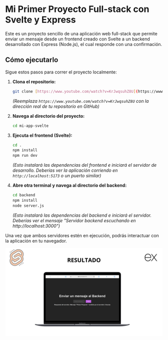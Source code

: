 # Mi Primer Proyecto Full-stack con Svelte y Express

Este es un proyecto sencillo de una aplicación web full-stack que permite enviar un mensaje desde un frontend creado con Svelte a un backend desarrollado con Express (Node.js), el cual responde con una confirmación.

## Cómo ejecutarlo

Sigue estos pasos para correr el proyecto localmente:

1.  **Clona el repositorio:**
    ```bash
    git clone [https://www.youtube.com/watch?v=KrJwqsuhZ8U](https://www.youtube.com/watch?v=KrJwqsuhZ8U)
    ```
    *(Reemplaza `https://www.youtube.com/watch?v=KrJwqsuhZ8U` con la dirección real de tu repositorio en GitHub)*

2.  **Navega al directorio del proyecto:**
    ```bash
    cd mi-app-svelte
    ```

3.  **Ejecuta el frontend (Svelte):**
    ```bash
    cd .
    npm install
    npm run dev
    ```
    *(Esto instalará las dependencias del frontend e iniciará el servidor de desarrollo. Deberías ver la aplicación corriendo en `http://localhost:5173` o un puerto similar)*

4.  **Abre otra terminal y navega al directorio del backend:**
    ```bash
    cd backend
    npm install
    node server.js
    ```
    *(Esto instalará las dependencias del backend e iniciará el servidor. Deberías ver el mensaje "Servidor backend escuchando en http://localhost:3000")*

Una vez que ambos servidores estén en ejecución, podrás interactuar con la aplicación en tu navegador.


![Captura del Proyecto](/Imagenes/6.jpg)